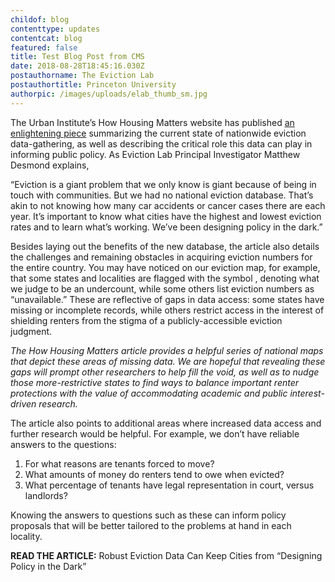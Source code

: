 ```yaml
---
childof: blog
contenttype: updates
contentcat: blog
featured: false
title: Test Blog Post from CMS
date: 2018-08-28T18:45:16.030Z
postauthorname: The Eviction Lab
postauthortitle: Princeton University
authorpic: /images/uploads/elab_thumb_sm.jpg
---
```

The Urban Institute’s How Housing Matters website has published [an enlightening piece](https://howhousingmatters.org/articles/robust-eviction-data-can-keep-cities-designing-policy-dark/) summarizing the current state of nationwide eviction data-gathering, as well as describing the critical role this data can play in informing public policy. As Eviction Lab Principal Investigator Matthew Desmond explains,

“Eviction is a giant problem that we only know is giant because of being in touch with communities. But we had no national eviction database. That’s akin to not knowing how many car accidents or cancer cases there are each year. It’s important to know what cities have the highest and lowest eviction rates and to learn what’s working. We’ve been designing policy in the dark.”

Besides laying out the benefits of the new database, the article also details the challenges and remaining obstacles in acquiring eviction numbers for the entire country. You may have noticed on our eviction map, for example, that some states and localities are flagged with the symbol , denoting what we judge to be an undercount, while some others list eviction numbers as “unavailable.” These are reflective of gaps in data access: some states have missing or incomplete records, while others restrict access in the interest of shielding renters from the stigma of a publicly-accessible eviction judgment.

_The How Housing Matters article provides a helpful series of national maps that depict these areas of missing data. We are hopeful that revealing these gaps will prompt other researchers to help fill the void, as well as to nudge those more-restrictive states to find ways to balance important renter protections with the value of accommodating academic and public interest-driven research._

The article also points to additional areas where increased data access and further research would be helpful. For example, we don’t have reliable answers to the questions:

1. For what reasons are tenants forced to move?
2. What amounts of money do renters tend to owe when evicted?
3. What percentage of tenants have legal representation in court, versus landlords?

Knowing the answers to questions such as these can inform policy proposals that will be better tailored to the problems at hand in each locality.

**READ THE ARTICLE:** Robust Eviction Data Can Keep Cities from “Designing Policy in the Dark”
